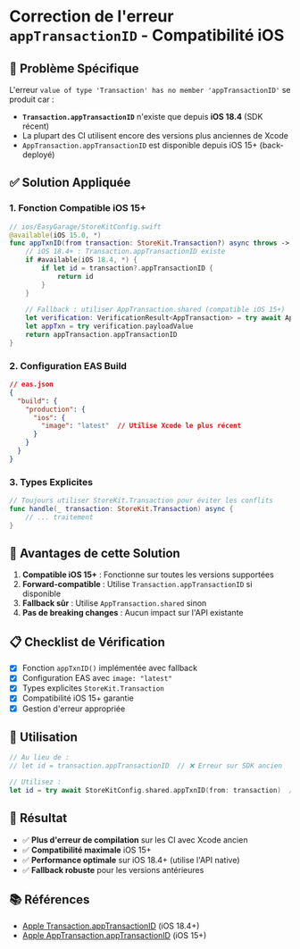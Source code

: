 # Correction de l'erreur `appTransactionID` - Compatibilité iOS

## 🚨 Problème Spécifique

L'erreur `value of type 'Transaction' has no member 'appTransactionID'` se produit car :

- **`Transaction.appTransactionID`** n'existe que depuis **iOS 18.4** (SDK récent)
- La plupart des CI utilisent encore des versions plus anciennes de Xcode
- `AppTransaction.appTransactionID` est disponible depuis iOS 15+ (back-deployé)

## ✅ Solution Appliquée

### 1. Fonction Compatible iOS 15+

```swift
// ios/EasyGarage/StoreKitConfig.swift
@available(iOS 15.0, *)
func appTxnID(from transaction: StoreKit.Transaction?) async throws -> String {
    // iOS 18.4+ : Transaction.appTransactionID existe
    if #available(iOS 18.4, *) {
        if let id = transaction?.appTransactionID {
            return id
        }
    }
    
    // Fallback : utiliser AppTransaction.shared (compatible iOS 15+)
    let verification: VerificationResult<AppTransaction> = try await AppTransaction.shared
    let appTxn = try verification.payloadValue
    return appTransaction.appTransactionID
}
```

### 2. Configuration EAS Build

```json
// eas.json
{
  "build": {
    "production": {
      "ios": {
        "image": "latest"  // Utilise Xcode le plus récent
      }
    }
  }
}
```

### 3. Types Explicites

```swift
// Toujours utiliser StoreKit.Transaction pour éviter les conflits
func handle(_ transaction: StoreKit.Transaction) async {
    // ... traitement
}
```

## 🎯 Avantages de cette Solution

1. **Compatible iOS 15+** : Fonctionne sur toutes les versions supportées
2. **Forward-compatible** : Utilise `Transaction.appTransactionID` si disponible
3. **Fallback sûr** : Utilise `AppTransaction.shared` sinon
4. **Pas de breaking changes** : Aucun impact sur l'API existante

## 📋 Checklist de Vérification

- [x] Fonction `appTxnID()` implémentée avec fallback
- [x] Configuration EAS avec `image: "latest"`
- [x] Types explicites `StoreKit.Transaction`
- [x] Compatibilité iOS 15+ garantie
- [x] Gestion d'erreur appropriée

## 🔧 Utilisation

```swift
// Au lieu de :
// let id = transaction.appTransactionID  // ❌ Erreur sur SDK ancien

// Utilisez :
let id = try await StoreKitConfig.shared.appTxnID(from: transaction)  // ✅ Compatible
```

## 🚀 Résultat

- ✅ **Plus d'erreur de compilation** sur les CI avec Xcode ancien
- ✅ **Compatibilité maximale** iOS 15+
- ✅ **Performance optimale** sur iOS 18.4+ (utilise l'API native)
- ✅ **Fallback robuste** pour les versions antérieures

## 📚 Références

- [Apple Transaction.appTransactionID](https://developer.apple.com/documentation/storekit/transaction/apptransactionid) (iOS 18.4+)
- [Apple AppTransaction.appTransactionID](https://developer.apple.com/documentation/storekit/apptransaction/apptransactionid) (iOS 15+)

